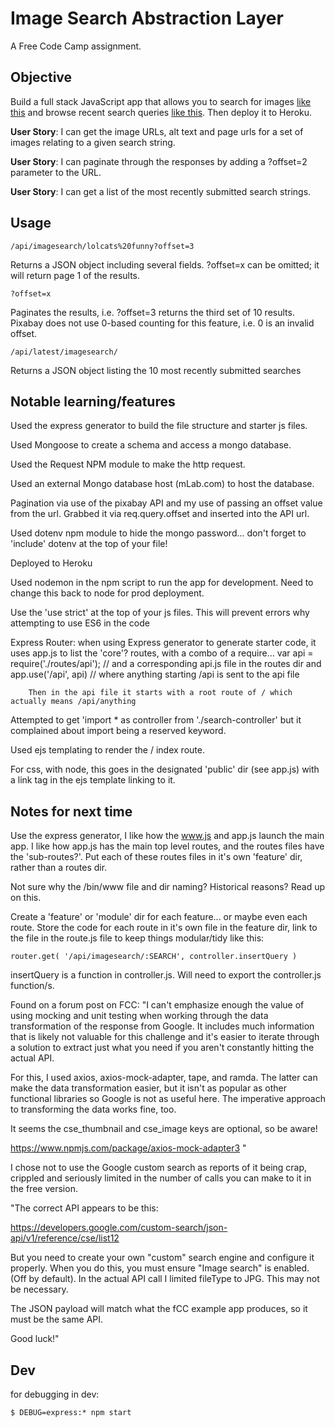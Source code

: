 # Image Search Abstraction Layer

A Free Code Camp assignment.

## Objective

Build a full stack JavaScript app that allows you to search for images [like this]( https://cryptic-ridge-9197.herokuapp.com/api/imagesearch/lolcats%20funny?offset=10) and browse recent search queries [like this](https://cryptic-ridge-9197.herokuapp.com/api/latest/imagesearch/). Then deploy it to Heroku.

**User Story**: I can get the image URLs, alt text and page urls for a set of images relating to a given search string.

**User Story**: I can paginate through the responses by adding a ?offset=2 parameter to the URL.

**User Story**: I can get a list of the most recently submitted search strings.

## Usage


    /api/imagesearch/lolcats%20funny?offset=3
    
Returns a JSON object including several fields. ?offset=x can be omitted; it will return page 1 of the results.

    ?offset=x 

Paginates the results, i.e. ?offset=3 returns the third set of 10 results. Pixabay does not use 0-based counting for this feature, i.e. 0 is an invalid offset.

    /api/latest/imagesearch/

Returns a JSON object listing the 10 most recently submitted searches


## Notable learning/features

Used the express generator to build the file structure and starter js files.

Used Mongoose to create a schema and access a mongo database.

Used the Request NPM module to make the http request.

Used an external Mongo database host (mLab.com) to host the database.

Pagination via use of the pixabay API and my use of passing an offset value from the url. Grabbed it via req.query.offset and inserted into the API url.

Used dotenv npm module to hide the mongo password... don't forget to 'include' dotenv at the top of your file!

Deployed to Heroku

Used nodemon in the npm script to run the app for development. Need to change this back to node for prod deployment.

Use the 'use strict' at the top of your js files. This will prevent errors why attempting to use ES6 in the code

Express Router: 
    when using Express generator to generate starter code, it uses app.js to list the 'core'? routes, with a combo of a require...
        var api = require('./routes/api');      // and a corresponding api.js file in the routes dir
        and
        app.use('/api', api)  // where anything starting /api is sent to the api file
        
        Then in the api file it starts with a root route of / which actually means /api/anything



Attempted to get 'import * as controller from './search-controller' but it complained about import being a reserved keyword.

Used ejs templating to render the / index route.

For css, with node, this goes in the designated 'public' dir (see app.js) with a link tag in the ejs template linking to it.

## Notes for next time

Use the express generator, I like how the www.js and app.js launch the main app. I like how app.js has the main top level routes, and the routes files have the 'sub-routes?'. Put each of these routes files in it's own 'feature' dir, rather than a routes dir.

Not sure why the /bin/www file and dir naming? Historical reasons? Read up on this.

Create a 'feature' or 'module' dir for each feature... or maybe even each route. Store the code for each route in it's own file in the feature dir, link to the file in the route.js file to keep things modular/tidy like this: 

    router.get( '/api/imagesearch/:SEARCH', controller.insertQuery )
    
insertQuery is a function in controller.js. Will need to export the controller.js function/s.


Found on a forum post on FCC:
"I can't emphasize enough the value of using mocking and unit testing when working through the data transformation of the response from Google. It includes much information that is likely not valuable for this challenge and it's easier to iterate through a solution to extract just what you need if you aren't constantly hitting the actual API.

For this, I used axios, axios-mock-adapter, tape, and ramda. The latter can make the data transformation easier, but it isn't as popular as other functional libraries so Google is not as useful here. The imperative approach to transforming the data works fine, too.

It seems the cse_thumbnail and cse_image keys are optional, so be aware!

https://www.npmjs.com/package/axios-mock-adapter3 
"


I chose not to use the Google custom search as reports of it being crap, crippled and seriously limited in the number of calls you can make to it in the free version.

"The correct API appears to be this:

https://developers.google.com/custom-search/json-api/v1/reference/cse/list12

But you need to create your own "custom" search engine and configure it properly. When you do this, you must ensure "Image search" is enabled. (Off by default). In the actual API call I limited fileType to JPG. This may not be necessary.

The JSON payload will match what the fCC example app produces, so it must be the same API.

Good luck!"



## Dev

for debugging in dev:

    $ DEBUG=express:* npm start